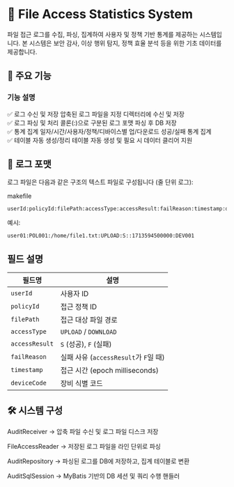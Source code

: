 # 📁 File Access Statistics System
파일 접근 로그를 수집, 파싱, 집계하여 사용자 및 정책 기반 통계를 제공하는 시스템입니다.
본 시스템은 보안 감사, 이상 행위 탐지, 정책 효율 분석 등을 위한 기초 데이터를 제공합니다.

## 📌 주요 기능

### 기능	설명
✅ 로그 수신 및 저장	압축된 로그 파일을 지정 디렉터리에 수신 및 저장 <br/>
✅ 로그 파싱 및 처리	콜론(:)으로 구분된 로그 포맷 파싱 후 DB 저장 <br/>
✅ 통계 집계	일자/시간/사용자/정책/디바이스별 업/다운로드 성공/실패 통계 집계 <br/>
✅ 테이블 자동 생성/정리	테이블 자동 생성 및 필요 시 데이터 클리어 지원 <br/>

## 📄 로그 포맷
로그 파일은 다음과 같은 구조의 텍스트 파일로 구성됩니다 (줄 단위 로그):

makefile
```
userId:policyId:filePath:accessType:accessResult:failReason:timestamp:deviceCode
```

예시:
```
user01:POL001:/home/file1.txt:UPLOAD:S::1713594500000:DEV001
```

## 필드	설명

| 필드명         | 설명                                         |
|----------------|----------------------------------------------|
| `userId`       | 사용자 ID                                    |
| `policyId`     | 접근 정책 ID                                 |
| `filePath`     | 접근 대상 파일 경로                          |
| `accessType`   | `UPLOAD` / `DOWNLOAD`                        |
| `accessResult` | `S` (성공), `F` (실패)                       |
| `failReason`   | 실패 사유 (`accessResult`가 `F`일 때)       |
| `timestamp`    | 접근 시간 (epoch milliseconds)               |
| `deviceCode`   | 장비 식별 코드                               |

## 🛠️ 시스템 구성
AuditReceiver
→ 압축 파일 수신 및 로그 파일 디스크 저장

FileAccessReader
→ 저장된 로그 파일을 라인 단위로 파싱

AuditRepository
→ 파싱된 로그를 DB에 저장하고, 집계 테이블로 변환

AuditSqlSession
→ MyBatis 기반의 DB 세션 및 쿼리 수행 핸들러
